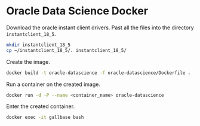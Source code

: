 # Oracle Data Science Docker

Download the oracle instant client drivers. Past all the files into the directory `instantclient_18_5`.

```bash
mkdir instantclient_18_5
cp ~/instantclient_18_5/. instantclient_18_5/
```

Create the image.

```bash
docker build -t oracle-datascience -f oracle-datascience/Dockerfile .
```

Run a container on the created image.
```bash
docker run -d -P --name <container_name> oracle-datascience
```

Enter the created container.

```bash
docker exec -it gallbase bash
```
